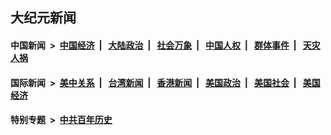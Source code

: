 ## 大纪元新闻

#### 中国新闻 &nbsp;>&nbsp; [中国经济](indexes/ncid283/README.md?11281245) &nbsp;| &nbsp; [大陆政治](indexes/ncid277/README.md?11281245) &nbsp;| &nbsp; [社会万象](indexes/ncid282/README.md?11281245) &nbsp;| &nbsp; [中国人权](indexes/ncid278/README.md?11281245) &nbsp;| &nbsp; [群体事件](indexes/ncid279/README.md?11281245) &nbsp;| &nbsp; [天灾人祸](indexes/ncid280/README.md?11281245)

#### 国际新闻 &nbsp;>&nbsp; [美中关系](indexes/nf1412576/README.md?11281245) &nbsp;| &nbsp; [台湾新闻](indexes/ncid1349361/README.md?11281245) &nbsp;| &nbsp; [香港新闻](indexes/ncid1349362/README.md?11281245) &nbsp;| &nbsp; [美国政治](indexes/ncid1078159/README.md?11281245) &nbsp;| &nbsp; [美国社会](indexes/ncid1078160/README.md?11281245) &nbsp;| &nbsp; [美国经济](indexes/ncid1078158/README.md?11281245)

#### 特别专题 &nbsp;>&nbsp; [中共百年历史](https://github.com/epoch-news/epoch-special/blob/master/README.md?11281245)  
